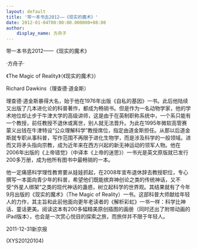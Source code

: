 ```yaml
---
layout: default
title: '带一本书去2012——《现实的魔术》'
date: 2012-01-04T00:00:00.000000+08:00
author:
    display_name: 方舟子
---
```


带一本书去2012——《现实的魔术》

·方舟子·

《The Magic of Reality》（《现实的魔术》）

Richard Dawkins（理查德·道金斯）

理查德·道金斯暴得大名，始于他在1976年出版《自私的基因》一书。此后他陆续又出版了几本进化论的科普著作，都成为畅销书。但是作为一名动物学家，他的学术地位却止步于牛津大学的高级讲师，这是由于在英制职称系统中，一个系只能有一个教授，前任教授不退休或离世，别人就无法晋升。为此在1995年微软高管赛蒙义出钱在牛津特设“公众理解科学”教授席位，指定由道金斯担任。从那以后道金斯就专职从事科普，写作范围不再限于进化生物学，而是涉及科学的一般领域。进而又将矛头指向宗教，成为近年来在西方兴起的新无神运动的领军人物。他在2006年出版的《上帝错觉》（中译本《上帝的迷思》）一书光是英文原版就已发行200多万册，成为他所有图书中最畅销的一本。

他一定痛感科学理性教育要从娃娃抓起，在2008年宣布退休辞去教授职位，专心撰写一本面向青少年的科普，希望他们既能摈弃神创论之类的传统神话，又不受“外星人绑架”之类的现代神话的蛊惑，树立起科学的世界观。其结果就有了今年9月出版的《现实的魔术》（The Magic of Reality）一书。这部科普大师献给年轻人的力作，其主旨和此前他面向更年老读者的《解析彩虹》一书一样：科学比神话、童话更美。阅读这本有200多幅精美原创插图的画册（同时还出了附带动画的iPad版本），也会是一次赏心悦目的探索之旅，而旅伴并不限于年轻人。

2011-12-31新京报

(XYS20120104)

